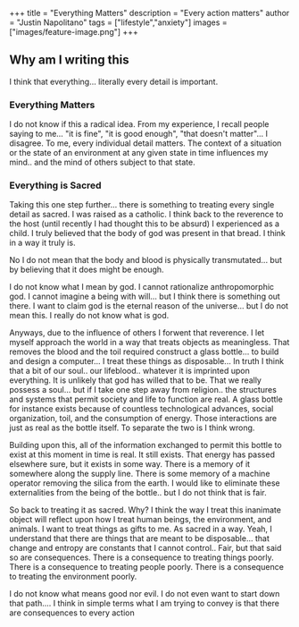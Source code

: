 +++
title =  "Everything Matters"
description = "Every action matters"
author = "Justin Napolitano"
tags = ["lifestyle","anxiety"]
images = ["images/feature-image.png"]
+++


## Why am I writing this

I think that everything... literally every detail is important.

### Everything Matters

I do not know if this a radical idea. From my experience, I recall people saying to me... "it is fine", "it is good enough", "that doesn't matter"... I disagree.  To me, every individual detail matters. The context of a situation or the state of an environment at any given state in time influences my mind.. and the mind of others subject to that state. 

### Everything is Sacred

Taking this one step further... there is something to treating every single detail as sacred.  I was raised as a catholic.  I think back to the reverence to the host (until recently I had thought this to be absurd) I experienced as a child.  I truly believed that the body of god was present in that bread. I think in a way it truly is.  

No I do not mean that the body and blood is physically transmutated... but by believing that it does might be enough. 

I do not know what I mean by god. I cannot rationalize anthropomorphic god. I cannot imagine a being with will... but I think there is something out there. I want to claim god is the eternal reason of the universe... but I do not mean this. I really do not know what is god.  

Anyways, due to the influence of others I forwent that reverence. I let myself approach the world in a way that treats objects as meaningless. That removes the blood and the toil required construct a glass bottle... to build and design a computer... I treat these things as disposable... In truth I think that a bit of our soul.. our lifeblood.. whatever it is imprinted upon everything. It is unlikely that god has willed that to be. That we really possess a soul... but if I take one step away from religion.. the structures and systems that permit society and life to function are real.  A glass bottle for instance exists because of countless technological advances, social organization, toil, and the consumption of energy. Those interactions are just as real as the bottle itself. To separate the two is I think wrong.

Building upon this, all of the information exchanged to permit this bottle to exist at this moment in time is real. It still exists. That energy has passed elsewhere sure, but it exists in some way. There is a memory of it somewhere along the supply line.  There is some memory of a machine operator removing the silica from the earth.  I would like to eliminate these externalities from the being of the bottle.. but I do not think that is fair.  

So back to treating it as sacred. Why? I think the way I treat this inanimate object will reflect upon how I treat human beings, the environment, and animals.  I want to treat things as gifts to me. As sacred in a way. Yeah, I understand that there are things that are meant to be disposable... that change and entropy are constants that I cannot control.. Fair, but that said so are consequences. There is a consequence to treating things poorly. There is a consequence to treating people poorly.  There is a consequence to treating the environment poorly.

I do not know what means good nor evil. I do not even want to start down that path.... I think in simple terms what I am trying to convey is that there are consequences to every action
